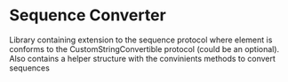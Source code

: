 # Sequence Converter

Library containing extension to the sequence protocol where element is conforms
to the CustomStringConvertible protocol (could be an optional).
Also contains a helper structure with the convinients methods to convert sequences
